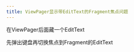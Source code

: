 ```yaml
---
title: ViewPager显示带EditText的Fragment焦点问题
---
```


在ViewPager后面藏一个EditText

先弹出键盘再切换焦点到Fragment的EditText

